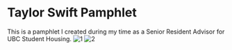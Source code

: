 # Taylor Swift Pamphlet
This is a pamphlet I created during my time as a Senior Resident Advisor for UBC Student Housing.
![1](https://github.com/thiagoamin/TaylorSwiftPamphlet/assets/122248078/0a0aca7d-9bed-4c91-8218-fa35b02cdab5)
![2](https://github.com/thiagoamin/TaylorSwiftPamphlet/assets/122248078/a5d2b76e-f239-4dfa-bb7a-c17fa7b8bb35)
